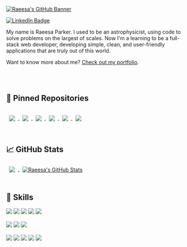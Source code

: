 [![Raeesa's GitHub Banner](./assets/GitHubBanner.gif)](https://raeesaparker.github.io/portfolio/)

[![LinkedIn Badge](https://img.shields.io/badge/LinkedIn-Profile-informational?style=flat&logo=linkedin&logoColor=white&color=0D76A8)](https://www.linkedin.com/in/raeesa-parker/)


My name is Raeesa Parker. I used to be an astrophysicist, using code to solve problems on the largest of scales. Now I'm a learning to be a full-stack web developer, developing simple, clean, and user-friendly applications that are truly out of this world.

Want to know more about me? [Check out my portfolio](https://raeesaparker.github.io/portfolio/).

<br> 
<br> 

## 📌 Pinned Repositories 

<a href="https://github.com/RaeesaParker/neighbourhood-front">
  <img align="center" style="margin:1rem 0.5rem" src="https://github-readme-stats.vercel.app/api/pin/?username=RaeesaParker&repo=neighbourhood-front&title_color=e6e6e6&text_color=EFEFEF&icon_color=FFC947&bg_color=0A1931" />
</a>

<a href="https://github.com/RaeesaParker/portfolio">
  <img align="center" style="margin:1rem 0.5rem" src="https://github-readme-stats.vercel.app/api/pin/?username=RaeesaParker&repo=portfolio&title_color=e6e6e6&text_color=EFEFEF&icon_color=FFC947&bg_color=0A1931" />
</a>

<a href="https://github.com/RaeesaParker/toDoList">
  <img align="center" style="margin:1rem 0.5rem" src="https://github-readme-stats.vercel.app/api/pin/?username=RaeesaParker&repo=toDoList&title_color=e6e6e6&text_color=EFEFEF&icon_color=FFC947&bg_color=0A1931" />
</a>

<a href="https://github.com/RaeesaParker/toDoList-API">
  <img align="center" style="margin:1rem 0.5rem" src="https://github-readme-stats.vercel.app/api/pin/?username=RaeesaParker&repo=toDoList-API&title_color=e6e6e6&text_color=EFEFEF&icon_color=FFC947&bg_color=0A1931" />
</a>

<a href="https://github.com/RaeesaParker/dice-game">
  <img align="center" style="margin:1rem 0.5rem" src="https://github-readme-stats.vercel.app/api/pin/?username=RaeesaParker&repo=dice-game&title_color=e6e6e6&text_color=EFEFEF&icon_color=FFC947&bg_color=0A1931" />
</a>

<a href="https://github.com/RaeesaParker/wizarding-spell-book">
  <img align="center" style="margin:1rem 0.5rem" src="https://github-readme-stats.vercel.app/api/pin/?username=RaeesaParker&repo=wizarding-spell-book&title_color=e6e6e6&text_color=EFEFEF&icon_color=FFC947&bg_color=0A1931" />
</a>

<br> 
<br> 

## 📈 GitHub Stats

<a href="https://github.com/RaeesaParker">
  <img align="center" style="margin:0.5rem" src="https://github-readme-stats.vercel.app/api/top-langs/?username=RaeesaParker&title_color=e6e6e6&text_color=EFEFEF&icon_color=FFC947&bg_color=0A1931" />
</a>

<a href="https://github.com/RaeesaParker">
  <img align="center" style="margin:0.5rem" src="https://github-readme-stats.vercel.app/api?username=RaeesaParker&show_icons=true&line_height=27&count_private=true&title_color=e6e6e6&text_color=EFEFEF&icon_color=FFC947&bg_color=0A1931" alt="Raeesa's GitHub Stats" />
</a>

<br> 
<br> 

## 💼 Skills

![](https://img.shields.io/badge/Code-HTML-informational?style=flat&logo=html5&logoColor=white&color=FFC947)
![](https://img.shields.io/badge/Code-CSS-informational?style=flat&logo=css3&logoColor=white&color=FFC947)
![](https://img.shields.io/badge/Code-Javascript-informational?style=flat&logo=javascript&logoColor=white&color=FFC947)
![](https://img.shields.io/badge/Code-React-informational?style=flat&logo=react&logoColor=white&color=FFC947)
![](https://img.shields.io/badge/Code-Bootstrap-informational?style=flat&logo=bootstrap&logoColor=white&color=FFC947)
<br>
<br>
![](https://img.shields.io/badge/Code-Node.JS-informational?style=flat&logo=node.js&logoColor=white&color=FFC947)
![](https://img.shields.io/badge/Code-MySQL-informational?style=flat&logo=MySQL&logoColor=white&color=FFC947)
![](https://img.shields.io/badge/Code-MongoDB-informational?style=flat&logo=mongodb&logoColor=white&color=FFC947)
<br>
<br>
![](https://img.shields.io/badge/Tools-Git-informational?style=flat&logo=git&logoColor=white&color=FFC947)
![](https://img.shields.io/badge/Tools-GitHub-informational?style=flat&logo=github&logoColor=white&color=FFC947)
![](https://img.shields.io/badge/Tools-Postman-informational?style=flat&logo=postman&logoColor=white&color=FFC947)
![](https://img.shields.io/badge/Tools-VSCode-informational?style=flat&logo=visualstudiocode&logoColor=white&color=FFC947)
![](https://img.shields.io/badge/Tools-Figma-informational?style=flat&logo=figma&logoColor=white&color=FFC947)



